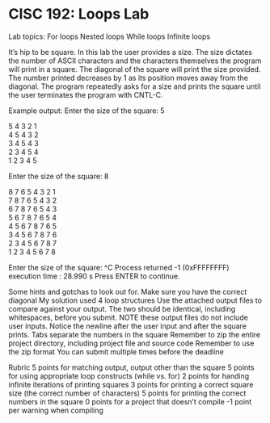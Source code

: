 # CISC 192: Loops Lab #
Lab topics:
For loops
Nested loops
While loops
Infinite loops

It’s hip to be square. In this lab the user provides a size. The size dictates the number of ASCII characters and the characters themselves the program will print in a square. The diagonal of the square will print the size provided. The number printed decreases by 1 as its position moves away from the diagonal. The program repeatedly asks for a size and prints the square until the user terminates the program with CNTL-C. 

Example output:
Enter the size of the square:
5

5	4	3	2	1	
4	5	4	3	2	
3	4	5	4	3	
2	3	4	5	4	
1	2	3	4	5	

Enter the size of the square:
8

8	7	6	5	4	3	2	1	
7	8	7	6	5	4	3	2	
6	7	8	7	6	5	4	3	
5	6	7	8	7	6	5	4	
4	5	6	7	8	7	6	5	
3	4	5	6	7	8	7	6	
2	3	4	5	6	7	8	7	
1	2	3	4	5	6	7	8	

Enter the size of the square:
^C
Process returned -1 (0xFFFFFFFF)   execution time : 28.990 s
Press ENTER to continue.

Some hints and gotchas to look out for.
Make sure you have the correct diagonal
My solution used 4 loop structures
Use the attached output files to compare against your output. The two should be identical, including whitespaces, before you submit. NOTE these output files do not include user inputs.
Notice the newline after the user input and after the square prints.
Tabs separate the numbers in the square
Remember to zip the entire project directory, including project file and source code
Remember to use the zip format
You can submit multiple times before the deadline

Rubric
5 points for matching output, output other than the square
5 points for using appropriate loop constructs (while vs. for)
2 points for handing infinite iterations of printing squares
3 points for printing a correct square size (the correct number of characters)
5 points for printing the correct numbers in the square
0 points for a project that doesn’t compile
 -1 point per warning when compiling
